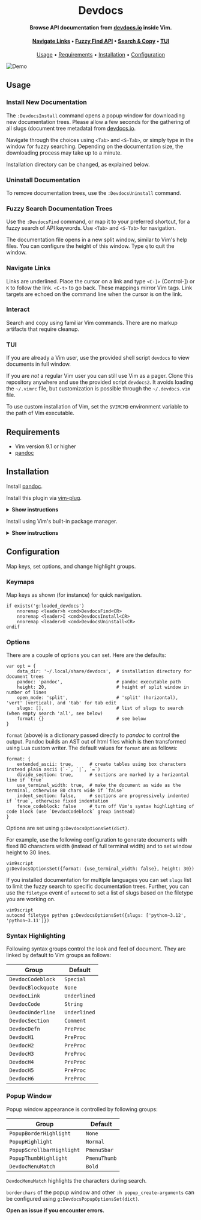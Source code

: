 
<h1 align="center"> Devdocs </h1>

<h4 align="center"> Browse API documentation from <a href="https://devdocs.io">devdocs.io</a> inside Vim.</h4>

<h4 align="center">
  <a href="#navigate-links">Navigate Links</a> •
  <a href="#fuzzy-search-documentation-trees">Fuzzy Find API</a> •
  <a href="#interact">Search & Copy</a> •
  <a href="#tui">TUI</a>
</h4>

<p align="center">
  <a href="#usage">Usage</a> •
  <a href="#requirements">Requirements</a> •
  <a href="#installation">Installation</a> •
  <a href="#configuration">Configuration</a>
</p>

![Demo](data/demo.gif)


## Usage

### Install New Documentation

The `:DevdocsInstall` command opens a popup window for downloading new documentation trees. Please allow a few seconds for the gathering of all slugs (document tree metadata) from [devdocs.io](https://devdocs.io).

Navigate through the choices using `<Tab>` and `<S-Tab>`, or simply type in the window for fuzzy searching. Depending on the documentation size, the downloading process may take up to a minute.

Installation directory can be changed, as explained below.

### Uninstall Documentation

To remove documentation trees, use the `:DevdocsUninstall` command.

### Fuzzy Search Documentation Trees

Use the `:DevdocsFind` command, or map it to your preferred shortcut, for a
fuzzy search of API keywords. Use `<Tab>` and `<S-Tab>` for navigation.

The documentation file opens in a new split window, similar to Vim's help
files. You can configure the height of this window. Type `q` to quit the window.

### Navigate Links

Links are underlined. Place the cursor on a link and type `<C-]>` (Control-]) or `K` to follow the
link. `<C-t>` to go back. These mappings mirror Vim tags. Link targets are
echoed on the command line when the cursor is on the link.

### Interact

Search and copy using familiar Vim commands. There are no markup artifacts that require cleanup.

### TUI

If you are already a Vim user, use the provided shell script `devdocs` to view documents in full window.

If you are _not_ a regular Vim user you can still use Vim as a pager. Clone
this repository anywhere and use the provided script `devdocs2`.
It avoids loading the `~/.vimrc` file, but customization is possible through the `~/.devdocs.vim` file.

To use custom installation of Vim, set the `$VIMCMD` environment variable to the path of Vim executable.

## Requirements

- Vim version 9.1 or higher
- [pandoc](https://pandoc.org/)

## Installation

Install [pandoc](https://pandoc.org/installing.html).

Install this plugin via [vim-plug](https://github.com/junegunn/vim-plug).

<details><summary><b>Show instructions</b></summary>
<br>
  
Using vim9 script:

```vim
vim9script
plug#begin()
Plug 'girishji/devdocs.vim'
plug#end()
```

Using legacy script:

```vim
call plug#begin()
Plug 'girishji/devdocs.vim'
call plug#end()
```

</details>

Install using Vim's built-in package manager.

<details><summary><b>Show instructions</b></summary>
<br>
  
```bash
$ mkdir -p $HOME/.vim/pack/downloads/opt
$ cd $HOME/.vim/pack/downloads/opt
$ git clone https://github.com/girishji/devdocs.vim.git
```

Add the following line to your $HOME/.vimrc file.

```vim
packadd devdocs.vim
```

Note: If you are going to use `devdocs2` script only, you can clone this
repository anywhere. It does not use Vim's plugin system.

</details>

## Configuration

Map keys, set options, and change highlight groups.

### Keymaps

Map keys as shown (for instance) for quick navigation.

```
if exists('g:loaded_devdocs')
    nnoremap <leader>h <cmd>DevdocsFind<CR>
    nnoremap <leader>I <cmd>DevdocsInstall<CR>
    nnoremap <leader>U <cmd>DevdocsUninstall<CR>
endif
```

### Options

There are a couple of options you can set. Here are the defaults:

```
var opt = {
    data_dir: '~/.local/share/devdocs',  # installation directory for document trees
    pandoc: 'pandoc',                    # pandoc executable path
    height: 20,                          # height of split window in number of lines
    open_mode: 'split',                  # 'split' (horizontal), 'vert' (vertical), and 'tab' for tab edit
    slugs: [],                           # list of slugs to search (when empty search 'all', see below)
    format: {}                           # see below
}
```

`format` (above) is a dictionary passed directly to _pandoc_ to control the
output. Pandoc builds an AST out of html files which is then transformed using
Lua custom writer. The default values for `format` are as follows:

```
format: {
    extended_ascii: true,      # create tables using box characters instead plain ascii (`-`, `|`, `=`)
    divide_section: true,      # sections are marked by a horizontal line if `true`
    use_terminal_width: true,  # make the document as wide as the terminal, otherwise 80 chars wide if `false`
    indent_section: false,     # sections are progressively indented if `true`, otherwise fixed indentation
    fence_codeblock: false     # turn off Vim's syntax highlighting of code block (use `DevdocCodeblock` group instead)
}
```

Options are set using `g:DevdocsOptionsSet(dict)`.

For example, use the following configuration to generate documents with fixed
80 characters width (instead of full terminal width) and to set window height to 30
lines.

```
vim9script
g:DevdocsOptionsSet({format: {use_terminal_width: false}, height: 30})
```

If you installed documentation for multiple languages you can set `slugs` list to limit the fuzzy search to specific
documentation trees. Further, you can use the `filetype` event of `autocmd` to set a
list of slugs based on the filetype you are working on.

```
vim9script
autocmd filetype python g:DevdocsOptionsSet({slugs: ['python~3.12', 'python~3.11']})
```

### Syntax Highlighting

Following syntax groups control the look and feel of document. They are linked by default to Vim groups as follows:

Group|Default
------|----
`DevdocCodeblock`|`Special`
`DevdocBlockquote`|`None`
`DevdocLink`|`Underlined`
`DevdocCode`|`String`
`DevdocUnderline`|`Underlined`
`DevdocSection`|`Comment`
`DevdocDefn`|`PreProc`
`DevdocH1`|`PreProc`
`DevdocH2`|`PreProc`
`DevdocH3`|`PreProc`
`DevdocH4`|`PreProc`
`DevdocH5`|`PreProc`
`DevdocH6`|`PreProc`

### Popup Window

Popup window appearance is controlled by following groups:

Group|Default
------|----
`PopupBorderHighlight`|`None`
`PopupHighlight`|`Normal`
`PopupScrollbarHighlight`|`PmenuSbar`
`PopupThumbHighlight`|`PmenuThumb`
`DevdocMenuMatch`|`Bold`

`DevdocMenuMatch` highlights the characters during search.

`borderchars` of the popup window and other `:h popup_create-arguments` can be
configured using `g:DevdocsPopupOptionsSet(dict)`.

**Open an issue if you encounter errors.**
